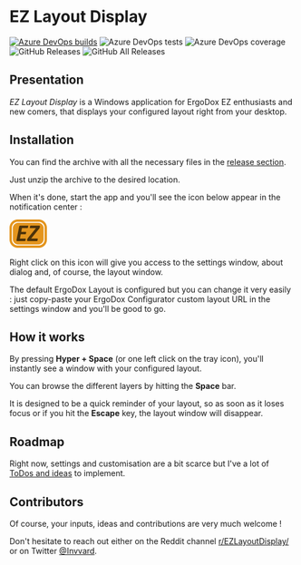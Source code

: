 # EZ Layout Display
[![Azure DevOps builds](https://img.shields.io/azure-devops/build/invvard/GitHub.InvvardDev.EZLayoutDisplay/14.svg?label=Build)](https://dev.azure.com/invvard/GitHub.InvvardDev.EZLayoutDisplay/_build/latest?definitionId=14&branchName=master) 
![Azure DevOps tests](https://img.shields.io/azure-devops/tests/invvard/GitHub.InvvardDev.EZLayoutDisplay/14.svg?label=Tests) 
![Azure DevOps coverage](https://img.shields.io/azure-devops/coverage/invvard/GitHub.InvvardDev.EZLayoutDisplay/14.svg?label=Coverage) 
![GitHub Releases](https://img.shields.io/github/downloads/invvard/ezlayoutdisplay/latest/total.svg?label=Latest%20downloads) 
![GitHub All Releases](https://img.shields.io/github/downloads/invvard/ezlayoutdisplay/total.svg?label=Total%20downloads)
## Presentation
_EZ Layout Display_ is a Windows application for ErgoDox EZ enthusiasts and new comers, that displays your configured layout right from your desktop.

## Installation
You can find the archive with all the necessary files in the [release section](https://github.com/Invvard/EZLayoutDisplay/releases).

Just unzip the archive to the desired location.

When it's done, start the app and you'll see the icon below appear in the notification center :

![EZ Layout Display logo](https://github.com/Invvard/EZLayoutDisplay/blob/master/resources/Images/EZLayoutDisplay_TrayIcon_Small.png)

Right click on this icon will give you access to the settings window, about dialog and, of course, the layout window.

The default ErgoDox Layout is configured but you can change it very easily : just copy-paste your ErgoDox Configurator custom layout URL in the settings window and you'll be good to go.

## How it works
By pressing **Hyper + Space** (or one left click on the tray icon), you'll instantly see a window with your configured layout.

You can browse the different layers by hitting the **Space** bar.

It is designed to be a quick reminder of your layout, so as soon as it loses focus or if you hit the **Escape** key, the layout window will disappear.

## Roadmap 
Right now, settings and customisation are a bit scarce but I've a lot of [ToDos and ideas](https://github.com/Invvard/EZLayoutDisplay/projects/1) to implement.

## Contributors
Of course, your inputs, ideas and contributions are very much welcome !

Don't hesitate to reach out either on the Reddit channel [r/EZLayoutDisplay/](https://www.reddit.com/r/EZLayoutDisplay/) or on Twitter [@Invvard](https://twitter.com/invvard).
